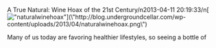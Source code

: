 A True Natural: Wine Hoax of the 21st Century/n2013-04-11 20:19:33/n[![\"naturalwinehoax\"](\"http://blog.undergroundcellar.com/wp-content/uploads/2013/04/naturalwinehoax.png\")](\"http://blog.undergroundcellar.com/wp-content/uploads/2013/04/naturalwinehoax.png\")

 Many of us today are favoring healthier lifestyles, so seeing a bottle of 